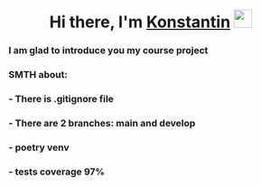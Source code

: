 <h1 align="center">Hi there, I'm <a href="https://daniilshat.ru/" target="_blank">Konstantin</a> 
<img src="https://github.com/blackcater/blackcater/raw/main/images/Hi.gif" height="32"/></h1>
<h3 align="left">I am glad to introduce you my course project</h3>
<h3 align="left">SMTH about:</h3>
<h3 align="left"> - There is .gitignore file</h3>
<h3 align="left"> - There are 2 branches: main and develop</h3>
<h3 align="left"> - poetry venv</h3>
<h3 align="left"> - tests coverage 97%</h3>
